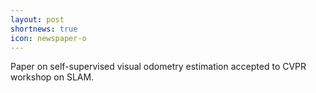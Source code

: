 ```yaml
---
layout: post
shortnews: true
icon: newspaper-o
---
```


Paper on self-supervised visual odometry estimation accepted to CVPR workshop on SLAM.

